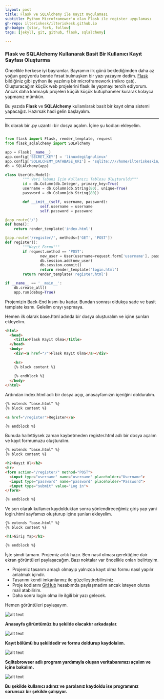 ```yaml
---
layout: post
title: Flask ve SQLAlchemy ile Kayıt Uygulaması
subtitle: Python Microframewor'u olan Flask ile register uygulaması
gh-repo: ilteriskesk/ilteriskesk.github.io
gh-badge: [star, fork, follow]
tags: [jekyll, git, github, flask, sqlalchemy]

---
```


### Flask ve SQLAlchemy Kullanarak Basit Bir Kullanıcı Kayıt Sayfası Oluşturma

Öncelikle herkese iyi bayramlar. Bayramın ilk günü beklediğimden daha az yoğun geçiyordu bende fırsat
bulmuşken bir yazı yazayım dedim.
[Flask](http://flask.pocoo.org/) bildiğiniz gibi python ile yazılmış bir microframework (mikro çatı).
Oluşturacağım küçük web projelerini flask ile yapmayı tercih ediyorum. Ancak daha karmaşık projeleri
küçük küçük kütüphaneler kurarak kolayca yapmanız mümkün.

Bu yazıda **Flask** ve **SQLAlchemy** kullanılarak basit bir kayıt olma sistemi yapacağız. Hazırsak hadi
gelin başlayalım.

---------------------------------------

İlk olarak bir .py uzantılı bir dosya açalım. İçine şu kodları ekleyelim.

```Python

from flask import Flask, render_template, request
from flask_sqlalchemy import SQLAlchemy

app = Flask(__name__)
app.config['SECRET_KEY'] = 'linuxdegilgnulinux'
app.config['SQLALCHEMY_DATABASE_URI'] = 'sqlite:////home/ilteriskeskin/fla/data.db' # Burada data.db adlı veritabanını nereye kaydettiyseniz orayı yazın.
db = SQLAlchemy(app)

class User(db.Model):
        """ Veri Tabanı İçin Kullanıcı Tablosu Oluşturuldu"""
        id = db.Column(db.Integer, primary_key=True)
        username = db.Column(db.String(80), unique=True)
        password = db.Column(db.String(80))

        def __init__(self, username, password):
                self.username = username
                self.password = password

@app.route('/')
def home():
    return render_template('index.html')

@app.route('/register/', methods=['GET', 'POST'])
def register():
        """Kayıt Formu"""
        if request.method == 'POST':
                new_user = User(username=request.form['username'], password=request.form['password'])
                db.session.add(new_user)
                db.session.commit()
                return render_template('login.html')
        return render_template('register.html')

if __name__ == '__main__':
    db.create_all()
    app.run(debug=True)

```
Projemizin Back-End kısmı bu kadar. Bundan sonrası oldukça sade ve basit template kısmı. Gelelim orayı yapmaya.

Hemen ilk olarak base.html adında bir dosya oluşturalım ve içine şunları ekleyelim.

```Html
<html>
  <head>
    <title>Flask Kayıt Olma</title>
  </head>
  <body>
    <div><a href="/">Flask Kayıt Olma</a></div>
		
    <hr>
    {% block content %}
    
    {% endblock %}
  </body>
</html>

```
Ardından index.html adlı bir dosya açıp, anasayfamızın içeriğini dolduralım.

```Html
{% extends "base.html" %}
{% block content %}
 
<a href="/register">Register</a>

{% endblock %}

```

Bunuda hallettiysek zaman kaybetmeden register.html adlı bir dosya açalım ve kayıt formumuzu oluşturalım.

```Html
{% extends "base.html" %}
{% block content %}

<h2>Kayıt Ol</h2>
<hr>
<form action="/register/" method="POST">
  <input type="username" name="username" placeholder="Username">
  <input type="password" name="password" placeholder="Password">
  <input type="submit" value="Log in">
</form>

{% endblock %}

```

Ve son olarak kullanıcı kaydolduktan sonra yönlendireceğimiz giriş yap yani login.html sayfamızı oluşturup içine
şunları ekleyelim.

```Html
{% extends "base.html" %}
{% block content %}

<h1>Giriş Yap</h1>

{% endblock %}

```

İşte şimdi tamam. Projemiz artık hazır. Ben nasıl olması gerektiğine dair ekran görüntüleri paylaşacağım. Bazı noktalar var
öncelikle onları belirteyim.

* Projemiz tasarım amaçlı olmayıp yalnızca kayıt olma formu nasıl yapılır anlatmak içindir.
* Tasarımı kendi imkanlarınız ile güzelleştirebilirsiniz.
* Proje kodlarını [GitHub](https://github.com/ilteriskesk) hesabımda paylaşmadım ancak isteyen olursa mail atabilirim.
* Daha sonra login olma ile ilgili bir yazı gelecek.

Hemen görüntüleri paylaşayım.

![alt text](https://github.com/ilteriskesk/ilteriskesk.github.io/tree/master/img/home_yazi.png "IMG 1")

**Anasayfa görüntümüz bu şekilde olacaktır arkadaşlar.**

![alt text](https://github.com/ilteriskesk/ilteriskesk.github.io/tree/master/img/register_yazi.png "IMG 1")

**Kayıt bölümü bu şekildedir ve formu doldurup kaydolalım.**

![alt text](https://github.com/ilteriskesk/ilteriskesk.github.io/tree/master/img/sqlitebrowser_yazi.png "IMG 1")

**Sqlitebrowser adlı program yardımıyla oluşan veritabanımızı açalım ve içine bakalım.**

![alt text](https://github.com/ilteriskesk/ilteriskesk.github.io/tree/master/img/db_yazi.png "IMG 1")

**Bu şekilde kullanıcı adınız ve parolanız kaydoldu ise programınız sorunsuz bir şekilde çalışıyor.**
